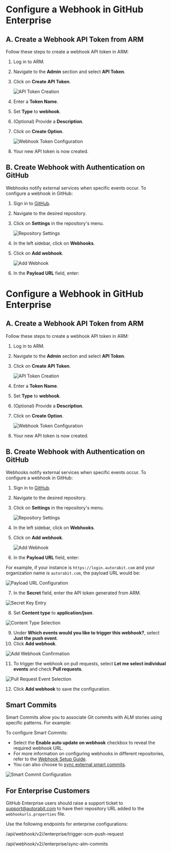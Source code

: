 # Configure a Webhook in GitHub Enterprise

## A. Create a Webhook API Token from ARM

Follow these steps to create a webhook API token in ARM:

1. Log in to ARM.
2. Navigate to the **Admin** section and select **API Token**.
3. Click on **Create API Token**.

   ![API Token Creation](../../../../.gitbook/assets/image%20(953).png)

4. Enter a **Token Name**.
5. Set **Type** to **webhook**.
6. (Optional) Provide a **Description**.
7. Click on **Create Option**.

   ![Webhook Token Configuration](../../../../.gitbook/assets/image%20(954).png)

8. Your new API token is now created.

## B. Create Webhook with Authentication on GitHub

Webhooks notify external services when specific events occur. To configure a webhook in GitHub:

1. Sign in to [GitHub](https://github.com/login).
2. Navigate to the desired repository.
3. Click on **Settings** in the repository's menu.

   ![Repository Settings](../../../../.gitbook/assets/image%20(957).png)

4. In the left sidebar, click on **Webhooks**.
5. Click on **Add webhook**.

   ![Add Webhook](../../../../.gitbook/assets/image%20(958).png)

6. In the **Payload URL** field, enter:

# Configure a Webhook in GitHub Enterprise

## A. Create a Webhook API Token from ARM

Follow these steps to create a webhook API token in ARM:

1. Log in to ARM.
2. Navigate to the **Admin** section and select **API Token**.
3. Click on **Create API Token**.

   ![API Token Creation](../../../../.gitbook/assets/image%20(953).png)

4. Enter a **Token Name**.
5. Set **Type** to **webhook**.
6. (Optional) Provide a **Description**.
7. Click on **Create Option**.

   ![Webhook Token Configuration](../../../../.gitbook/assets/image%20(954).png)

8. Your new API token is now created.

## B. Create Webhook with Authentication on GitHub

Webhooks notify external services when specific events occur. To configure a webhook in GitHub:

1. Sign in to [GitHub](https://github.com/login).
2. Navigate to the desired repository.
3. Click on **Settings** in the repository's menu.

   ![Repository Settings](../../../../.gitbook/assets/image%20(957).png)

4. In the left sidebar, click on **Webhooks**.
5. Click on **Add webhook**.

   ![Add Webhook](../../../../.gitbook/assets/image%20(958).png)

6. In the **Payload URL** field, enter:

For example, if your instance is `https://login.autorabit.com` and your organization name is `autorabit.com`, the payload URL would be:

![Payload URL Configuration](../../../../.gitbook/assets/image%20(959).png)

7. In the **Secret** field, enter the API token generated from ARM.

![Secret Key Entry](../../../../.gitbook/assets/image%20(960).png)

8. Set **Content type** to **application/json**.

![Content Type Selection](../../../../.gitbook/assets/image%20(961).png)

9. Under **Which events would you like to trigger this webhook?**, select **Just the push event**.
10. Click **Add webhook**.

 ![Add Webhook Confirmation](../../../../.gitbook/assets/image%20(962).png)

11. To trigger the webhook on pull requests, select **Let me select individual events** and check **Pull requests**.

 ![Pull Request Event Selection](../../../../.gitbook/assets/image%20(963).png)

12. Click **Add webhook** to save the configuration.

## Smart Commits

Smart Commits allow you to associate Git commits with ALM stories using specific patterns. For example:


To configure Smart Commits:

- Select the **Enable auto update on webhook** checkbox to reveal the required webhook URL.
- For more information on configuring webhooks in different repositories, refer to the [Webhook Setup Guide](file://product-guides/arm/arm-features/webhooks).
- You can also choose to [sync external smart commits](file://product-guides/arm/arm-features/version-control/introduction-to-version-control/version-control-repositories-summary).

![Smart Commit Configuration](../../../../.gitbook/assets/image%20(964).png)

## For Enterprise Customers

GitHub Enterprise users should raise a support ticket to [support@autorabit.com](mailto:support@autorabit.com) to have their repository URL added to the `webhookurls.properties` file.

Use the following endpoints for enterprise configurations:

/api/webhook/v2/<orgname>/enterprise/trigger-scm-push-request

/api/webhook/v2/<orgname>/enterprise/sync-alm-commits

